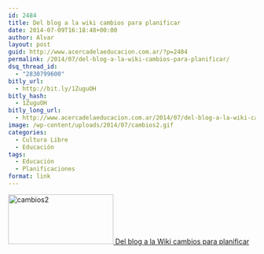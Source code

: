 ```yaml
---
id: 2484
title: Del blog a la wiki cambios para planificar
date: 2014-07-09T16:18:48+00:00
author: Alvar
layout: post
guid: http://www.acercadelaeducacion.com.ar/?p=2484
permalink: /2014/07/del-blog-a-la-wiki-cambios-para-planificar/
dsq_thread_id:
  - "2830799600"
bitly_url:
  - http://bit.ly/1ZuguOH
bitly_hash:
  - 1ZuguOH
bitly_long_url:
  - http://www.acercadelaeducacion.com.ar/2014/07/del-blog-a-la-wiki-cambios-para-planificar/
image: /wp-content/uploads/2014/07/cambios2.gif
categories:
  - Cultura Libre
  - Educación
tags:
  - Educación
  - Planificaciones
format: link
---
```

<a href="http://acercadelaeducacion.github.io/blog/2014/07/09/del-blog-a-la-wiki-para-planificar/" target="_blank"><img class="alignleft  wp-image-2485" src="http://www.acercadelaeducacion.com.ar/wp-content/uploads/2014/07/cambios2.gif" alt="cambios2" width="214" height="101" /> Del blog a la Wiki cambios para planificar</a>